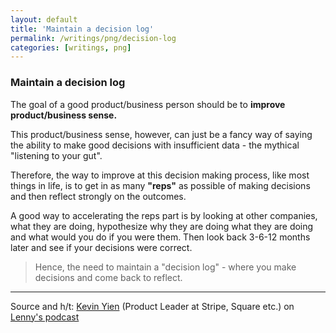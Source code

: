 ```yaml
---
layout: default
title: 'Maintain a decision log'
permalink: /writings/png/decision-log
categories: [writings, png]
---
```


### Maintain a decision log

The goal of a good product/business person should be to **improve product/business sense.**

This product/business sense, however, can just be a fancy way of saying the ability to make good decisions with insufficient data - the mythical "listening to your gut".

Therefore, the way to improve at this decision making process, like most things in life, is to get in as many **"reps"** as possible of making decisions and then reflect strongly on the outcomes.

A good way to accelerating the reps part is by looking at other companies, what they are doing, hypothesize why they are doing what they are doing and what would you do if you were them. Then look back 3-6-12 months later and see if your decisions were correct.

> Hence, the need to maintain a "decision log" - where you make decisions and come back to reflect.

---

Source and h/t: [Kevin Yien](https://x.com/kevinyien) (Product Leader at Stripe, Square etc.) on [Lenny's podcast](https://www.lennysnewsletter.com/p/unorthodox-pm-wisdom-kevin-yien)
